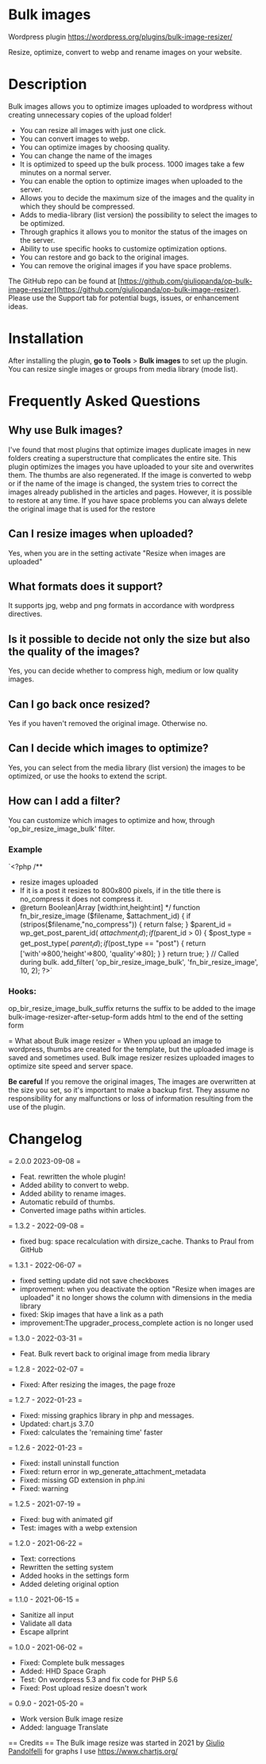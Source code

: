 # Bulk images
Wordpress plugin https://wordpress.org/plugins/bulk-image-resizer/

Resize, optimize, convert to webp and rename images on your website. 

# Description 

Bulk images allows you to optimize images uploaded to wordpress without creating unnecessary copies of the upload folder!

- You can resize all images with just one click.
- You can convert images to webp.
- You can optimize images by choosing quality.
- You can change the name of the images
- It is optimized to speed up the bulk process. 1000 images take a few minutes on a normal server.
- You can enable the option to optimize images when uploaded to the server.
- Allows you to decide the maximum size of the images and the quality in which they should be compressed.
- Adds to media-library (list version) the possibility to select the images to be optimized.
- Through graphics it allows you to monitor the status of the images on the server.
- Ability to use specific hooks to customize optimization options.
- You can restore and go back to the original images.
- You can remove the original images if you have space problems.

 The GitHub repo can be found at [https://github.com/giuliopanda/op-bulk-image-resizer](https://github.com/giuliopanda/op-bulk-image-resizer). Please use the Support tab for potential bugs, issues, or enhancement ideas.

# Installation

After installing the plugin, **go to Tools** > **Bulk images** to set up the plugin. You can resize single images or groups from media library (mode list).

# Frequently Asked Questions

## Why use Bulk images? 
I've found that most plugins that optimize images duplicate images in new folders creating a superstructure that complicates the entire site. This plugin optimizes the images you have uploaded to your site and overwrites them. The thumbs are also regenerated. If the image is converted to webp or if the name of the image is changed, the system tries to correct the images already published in the articles and pages. However, it is possible to restore at any time. If you have space problems you can always delete the original image that is used for the restore

## Can I resize images when uploaded? 
Yes, when you are in the setting activate "Resize when images are uploaded"

## What formats does it support? 
It supports jpg, webp and png formats in accordance with wordpress directives.

## Is it possible to decide not only the size but also the quality of the images? 
Yes, you can decide whether to compress high, medium or low quality images.

## Can I go back once resized? 
Yes if you haven't removed the original image. Otherwise no.

## Can I decide which images to optimize? 
Yes, you can select from the media library (list version) the images to be optimized, or use the hooks to extend the script.

## How can I add a filter? 
You can customize which images to optimize and how, through 'op_bir_resize_image_bulk' filter.

### Example

`<?php 
/**
 * resize images uploaded
 * If it is a post it resizes to 800x800 pixels, if in the title there is no_compress it does not compress it.
 * @return  Boolean|Array [width:int,height:int]
 */
function fn_bir_resize_image ($filename, $attachment_id) {
    if (stripos($filename,"no_compress")) {
        return false;
    }
    $parent_id = wp_get_post_parent_id( $attachment_id);
    if ($parent_id > 0) {
        $post_type = get_post_type( $parent_id );
        if ($post_type == "post") {
            return ['with'=>800,'height'=>800, 'quality'=>80];
        }
    }
    return true;
}
// Called during bulk.
add_filter( 'op_bir_resize_image_bulk', 'fn_bir_resize_image', 10, 2);
?>`

### Hooks: 
op_bir_resize_image_bulk_suffix returns the suffix to be added to the image 
bulk-image-resizer-after-setup-form adds html to the end of the setting form

= What about Bulk image resizer =
When you upload an image to wordpress, thumbs are created for the template, but the uploaded image is saved and sometimes used.
Bulk image resizer resizes uploaded images to optimize site speed and server space.

**Be careful**
If you remove the original images, The images are overwritten at the size you set, so it's important to make a backup first.
They assume no responsibility for any malfunctions or loss of information resulting from the use of the plugin.


# Changelog

= 2.0.0 2023-09-08 =
* Feat. rewritten the whole plugin!
* Added ability to convert to webp.
* Added ability to rename images.
* Automatic rebuild of thumbs.
* Converted image paths within articles.

= 1.3.2 - 2022-09-08 =
* fixed bug: space recalculation with dirsize_cache. Thanks to Praul from GitHub

= 1.3.1 - 2022-06-07 =
* fixed setting update did not save checkboxes
* improvement: when you deactivate the option "Resize when images are uploaded" it no longer shows the column with dimensions in the media library
* fixed: Skip images that have a link as a path  
* improvement:The upgrader_process_complete action is no longer used

= 1.3.0 - 2022-03-31 =
* Feat. Bulk revert back to original image from media library

= 1.2.8 - 2022-02-07 =
* Fixed: After resizing the images, the page froze

= 1.2.7 - 2022-01-23 =
* Fixed: missing graphics library in php and messages.
* Updated: chart.js 3.7.0
* Fixed: calculates the 'remaining time' faster

= 1.2.6 - 2022-01-23 =
* Fixed: install uninstall function 
* Fixed: return error in wp_generate_attachment_metadata
* Fixed: missing GD extension in php.ini
* Fixed: warning

= 1.2.5 - 2021-07-19 =
* Fixed: bug with animated gif
* Test: images with a webp extension

= 1.2.0 - 2021-06-22 =
* Text: corrections
* Rewritten the setting system
* Added hooks in the settings form
* Added deleting original option

= 1.1.0 - 2021-06-15 =
* Sanitize all input
* Validate all data 
* Escape allprint

= 1.0.0 - 2021-06-02 =
* Fixed: Complete bulk messages
* Added: HHD Space Graph
* Test: On wordpress 5.3 and fix code for PHP 5.6
* Fixed:  Post upload resize doesn't work

= 0.9.0 - 2021-05-20 =
* Work version Bulk image resize 
* Added: language Translate


== Credits ==
The Bulk image resize was started in 2021 by [Giulio Pandolfelli](giuliopanda@gmail.com) 
for graphs I use https://www.chartjs.org/
